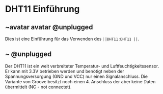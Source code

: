 # DHT11 Einführung
## ~avatar avatar @unplugged

Dies ist eine Einführung für das Verwenden des ``||DHT11:DHT11 ||``. 


## ~ @unplugged
Der DHT11 ist ein weit verbreiteter Temperatur- und Luftfeuchtigkeitssensor. 
Er kann mit 3.3V betrieben werden und benötigt neben der Spannungsversorgung (GND und VCC) nur einen Signalanschluss.
Die Variante von Groove besitzt noch einen 4. Anschluss der aber keine Daten übermittelt (NC - not connectet).


